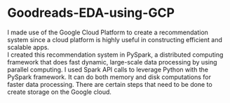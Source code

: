 # Goodreads-EDA-using-GCP

I made use of the Google Cloud Platform to create a recommendation system since a cloud platform is highly useful in constructing efficient and scalable apps. <br>
I created this recommendation system in PySpark, a distributed computing framework that does fast dynamic, large-scale data processing by using parallel computing. I used Spark API calls to leverage Python with the PySpark framework. It can do both memory and disk computations for faster data processing. There are certain steps that need to be done to create storage on the Google cloud. 
